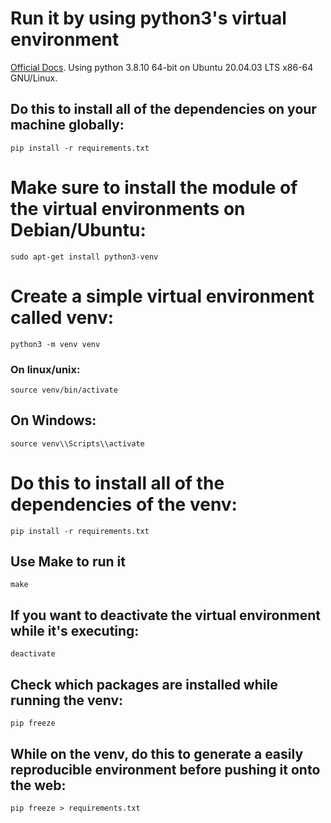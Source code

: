 # Run it by using python3's virtual environment
[Official Docs](https://docs.python.org/3/tutorial/venv.html).
Using python 3.8.10 64-bit on Ubuntu 20.04.03 LTS x86-64 GNU/Linux.

## Do this to install all of the dependencies on your machine globally:

```shell
pip install -r requirements.txt
```

# Make sure to install the module of the virtual environments on Debian/Ubuntu:

```shell
sudo apt-get install python3-venv
```

# Create a simple virtual environment called venv:

```shell
python3 -m venv venv
```

### On linux/unix:

```shell
source venv/bin/activate
```

## On Windows:

```shell
source venv\\Scripts\\activate
```

# Do this to install all of the dependencies of the venv:

```shell
pip install -r requirements.txt
```

## Use Make to run it

```shell
make
```

## If you want to deactivate the virtual environment while it's executing:

```shell
deactivate
```

## Check which packages are installed while running the venv:

```shell
pip freeze
```

## While on the venv, do this to generate a easily reproducible environment before pushing it onto the web:

```shell
pip freeze > requirements.txt
```
